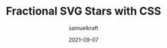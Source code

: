 ---
author: samuelkraft
date: 2021-09-07
permalink: false
tags:
  - css
  - svg
target_url: https://samuelkraft.com/blog/fractional-svg-stars-css
title: Fractional SVG Stars with CSS
---